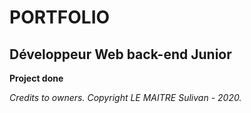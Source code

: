 # PORTFOLIO

## Développeur Web back-end Junior

**Project done**

*Credits to owners. Copyright LE MAITRE Sulivan - 2020.*